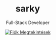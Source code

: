 <h1 align="center">sarky</h1>
<p align="center">Full-Stack Developer</p>

<a href="https://github.com/sarkydev">
  <p align="center">
    <img src="https://komarev.com/ghpvc/?username=sarkydev&color=blueviolet" alt="Fiók Megtekintések">
  </p>
</a>
